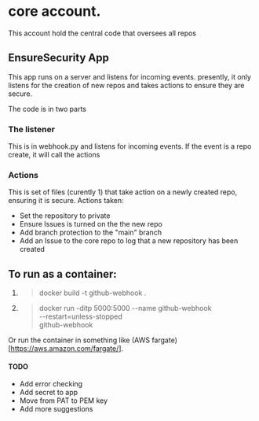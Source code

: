 # core account.
This account hold the central code that oversees all repos

## EnsureSecurity App
This app runs on a server and listens for incoming events.  presently, it only listens for the creation of new repos and takes actions to ensure they are secure.

The code is in two parts
### The listener
This is in webhook.py and listens for incoming events.  If the event is a repo create, it will call the actions

### Actions
This is set of files (curently 1) that take action on a newly created repo, ensuring it is secure.
Actions taken:
- Set the repository to private
- Ensure Issues is turned on the the new repo
- Add branch protection to the "main" branch
- Add an Issue to the core repo to log that a new repository has been created

## To run as a container:
1. > docker build -t github-webhook .
2. > docker run -ditp 5000:5000 --name github-webhook \
   > --restart=unless-stopped \
   > github-webhook

Or run the container in something like (AWS fargate)[https://aws.amazon.com/fargate/].

#### TODO
- Add error checking
- Add secret to app
- Move from PAT to PEM key
- Add more suggestions
